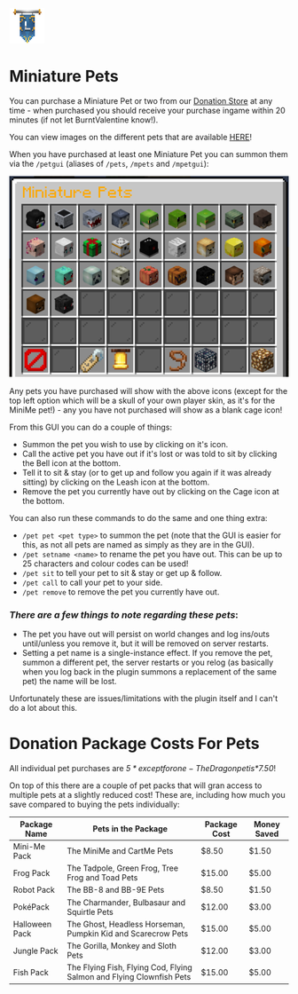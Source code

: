 
![ribbon](images/L-ribbon.png) 

# Miniature Pets

You can purchase a Miniature Pet or two from our [Donation Store](http://store.legioncraft.co.uk/) at any time - when purchased you should receive your purchase ingame within 20 minutes (if not let BurntValentine know!).

You can view images on the different pets that are available [HERE](https://imgur.com/a/zCpsT6C)!

When you have purchased at least one Miniature Pet you can summon them via the `/petgui` (aliases of `/pets`, `/mpets` and `/mpetgui`):

![petsgui](images/petsgui.png) 


Any pets you have purchased will show with the above icons (except for the top left option which will be a skull of your own player skin, as it's for the MiniMe pet!) - any you have not purchased will show as a blank cage icon!

From this GUI you can do a couple of things:
- Summon the pet you wish to use by clicking on it's icon.
- Call the active pet you have out if it's lost or was told to sit by clicking the Bell icon at the bottom.
- Tell it to sit & stay (or to get up and follow you again if it was already sitting) by clicking on the Leash icon at the bottom.
- Remove the pet you currently have out by clicking on the Cage icon at the bottom.

You can also run these commands to do the same and one thing extra:
- `/pet pet <pet type>` to summon the pet (note that the GUI is easier for this, as not all pets are named as simply as they are in the GUI).
- `/pet setname <name>` to rename the pet you have out. This can be up to 25 characters and colour codes can be used!
- `/pet sit` to tell your pet to sit & stay or get up & follow.
- `/pet call` to call your pet to your side.
- `/pet remove` to remove the pet you currently have out.

### *There are a few things to note regarding these pets*:

- The pet you have out will persist on world changes and log ins/outs until/unless you remove it, but it will be removed on server restarts.
- Setting a pet name is a single-instance effect. If you remove the pet, summon a different pet, the server restarts or you relog (as basically when you log back in the plugin summons a replacement of the same pet) the name will be lost.

Unfortunately these are issues/limitations with the plugin itself and I can't do a lot about this.




# Donation Package Costs For Pets

All individual pet purchases are *$5* except for one - The Dragon pet is *$7.50*!

On top of this there are a couple of pet packs that will gran access to multiple pets at a slightly reduced cost! These are, including how much you save compared to buying the pets individually:

|Package Name|Pets in the Package|Package Cost|Money Saved|
|---|---|---|---|
|Mini-Me Pack|The MiniMe and CartMe Pets|$8.50|$1.50|
|Frog Pack|The Tadpole, Green Frog, Tree Frog and Toad Pets|$15.00|$5.00|
|Robot Pack|The BB-8 and BB-9E Pets|$8.50|$1.50|
|PokéPack|The Charmander, Bulbasaur and Squirtle Pets|$12.00|$3.00|
|Halloween Pack|The Ghost, Headless Horseman, Pumpkin Kid and Scarecrow Pets|$15.00|$5.00|
|Jungle Pack|The Gorilla, Monkey and Sloth Pets|$12.00|$3.00|
|Fish Pack|The Flying Fish, Flying Cod, Flying Salmon and Flying Clownfish Pets|$15.00|$5.00|
